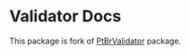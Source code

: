 # Validator Docs

This package is fork of [PtBrValidator](https://github.com/LaravelLegends/pt-br-validator) package.
